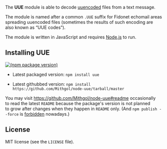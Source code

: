 The **UUE** module is able to decode [uuencoded](http://en.wikipedia.org/wiki/Uuencoding) files from a text message.

The module is named after a common `.UUE` suffix for Fidonet echomail areas spreading uuencoded files (sometimes the results of such encoding are also known as “UUE codes”).

The module is written in JavaScript and requires [Node.js](http://nodejs.org/) to run.

## Installing UUE

[![(npm package version)](https://nodei.co/npm/uue.png?downloads=true)](https://npmjs.org/package/uue)

* Latest packaged version: `npm install uue`

* Latest githubbed version: `npm install https://github.com/Mithgol/node-uue/tarball/master`

You may visit https://github.com/Mithgol/node-uue#readme occasionally to read the latest `README` because the package's version is not planned to grow after changes when they happen in `README` only. (And `npm publish --force` is [forbidden](http://blog.npmjs.org/post/77758351673/no-more-npm-publish-f) nowadays.)

## License

MIT license (see the `LICENSE` file).